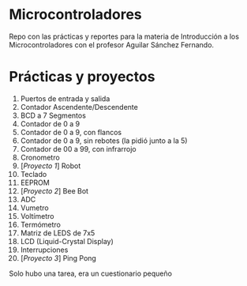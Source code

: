 # Microcontroladores
Repo con las prácticas y reportes para la materia de Introducción a los Microcontroladores con el profesor Aguilar Sánchez Fernando.

# Prácticas y proyectos
  1. Puertos de entrada y salida
  2. Contador Ascendente/Descendente
  3. BCD a 7 Segmentos
  4. Contador de 0 a 9
  5. Contador de 0 a 9, con flancos
  6. Contador de 0 a 9, sin rebotes (la pidió junto a la 5)
  7. Contador de 00 a 99, con infrarrojo
  8. Cronometro
  9. [*Proyecto 1*] Robot
  10. Teclado
  11. EEPROM
  12. [*Proyecto 2*] Bee Bot
  13. ADC
  14. Vumetro
  15. Voltímetro
  16. Termómetro
  17. Matriz de LEDS de 7x5
  18. LCD (Liquid-Crystal Display)
  19. Interrupciones
  20. [*Proyecto 3*] Ping Pong

Solo hubo una tarea, era un cuestionario pequeño
